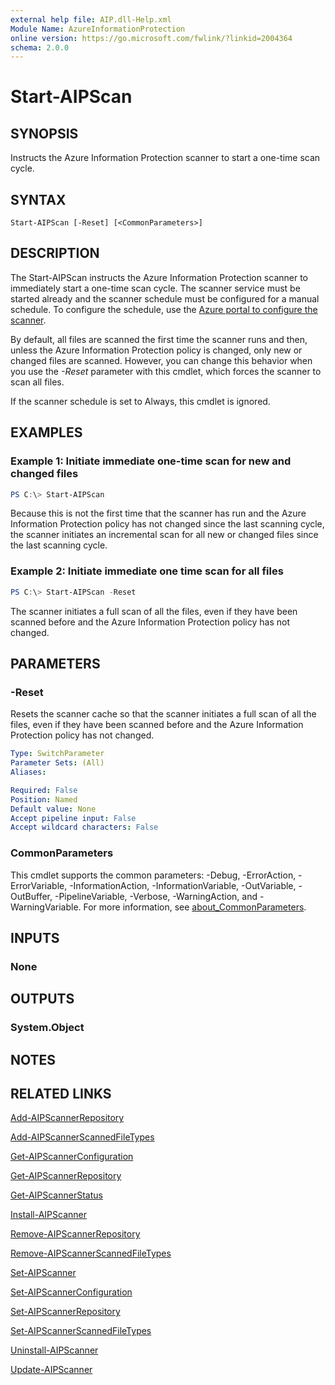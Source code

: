 ```yaml
---
external help file: AIP.dll-Help.xml
Module Name: AzureInformationProtection
online version: https://go.microsoft.com/fwlink/?linkid=2004364
schema: 2.0.0
---
```


# Start-AIPScan

## SYNOPSIS
Instructs the Azure Information Protection scanner to start a one-time scan cycle. 

## SYNTAX

```
Start-AIPScan [-Reset] [<CommonParameters>]
```

## DESCRIPTION
The Start-AIPScan instructs the Azure Information Protection scanner to immediately start a one-time scan cycle. The scanner service must be started already and the scanner schedule must be configured for a manual schedule. To configure the schedule, use the [Azure portal to configure the scanner](https://docs.microsoft.com/azure/information-protection/deploy-aip-scanner-preview).

By default, all files are scanned the first time the scanner runs and then, unless the Azure Information Protection policy is changed, only new or changed files are scanned. However, you can change this behavior when you use the *-Reset* parameter with this cmdlet, which forces the scanner to scan all files.
  
If the scanner schedule is set to Always, this cmdlet is ignored.

## EXAMPLES

### Example 1: Initiate immediate one-time scan for new and changed files
```powershell
PS C:\> Start-AIPScan
```

Because this is not the first time that the scanner has run and the Azure Information Protection policy has not changed since the last scanning cycle, the scanner initiates an incremental scan for all new or changed files since the last scanning cycle.

### Example 2: Initiate immediate one time scan for all files
```powershell
PS C:\> Start-AIPScan -Reset
```

The scanner initiates a full scan of all the files, even if they have been scanned before and the Azure Information Protection policy has not changed.

## PARAMETERS

### -Reset
Resets the scanner cache so that the scanner initiates a full scan of all the files, even if they have been scanned before and the Azure Information Protection policy has not changed.

```yaml
Type: SwitchParameter
Parameter Sets: (All)
Aliases:

Required: False
Position: Named
Default value: None
Accept pipeline input: False
Accept wildcard characters: False
```

### CommonParameters
This cmdlet supports the common parameters: -Debug, -ErrorAction, -ErrorVariable, -InformationAction, -InformationVariable, -OutVariable, -OutBuffer, -PipelineVariable, -Verbose, -WarningAction, and -WarningVariable.
For more information, see [about_CommonParameters](https://go.microsoft.com/fwlink/?LinkID=113216).

## INPUTS

### None


## OUTPUTS

### System.Object

## NOTES

## RELATED LINKS

[Add-AIPScannerRepository](./Add-AIPScannerRepository.md)

[Add-AIPScannerScannedFileTypes](Add-AIPScannerScannedFileTypes.md)

[Get-AIPScannerConfiguration](./Get-AIPScannerConfiguration.md)

[Get-AIPScannerRepository](./Get-AIPScannerRepository.md)

[Get-AIPScannerStatus](./Get-AIPScannerStatus.md)

[Install-AIPScanner](./Install-AIPScanner.md)

[Remove-AIPScannerRepository](./Remove-AIPScannerRepository.md)

[Remove-AIPScannerScannedFileTypes](./Remove-AIPScannerScannedFileTypes )

[Set-AIPScanner](./Set-AIPScanner.md)

[Set-AIPScannerConfiguration](./Set-AIPScannerConfiguration)

[Set-AIPScannerRepository](./Set-AIPScannerRepository.md)

[Set-AIPScannerScannedFileTypes](./Set-AIPScannerRepository.md)

[Uninstall-AIPScanner](./Uninstall-AIPScanner.md)

[Update-AIPScanner](./Update-AIPScanner)
